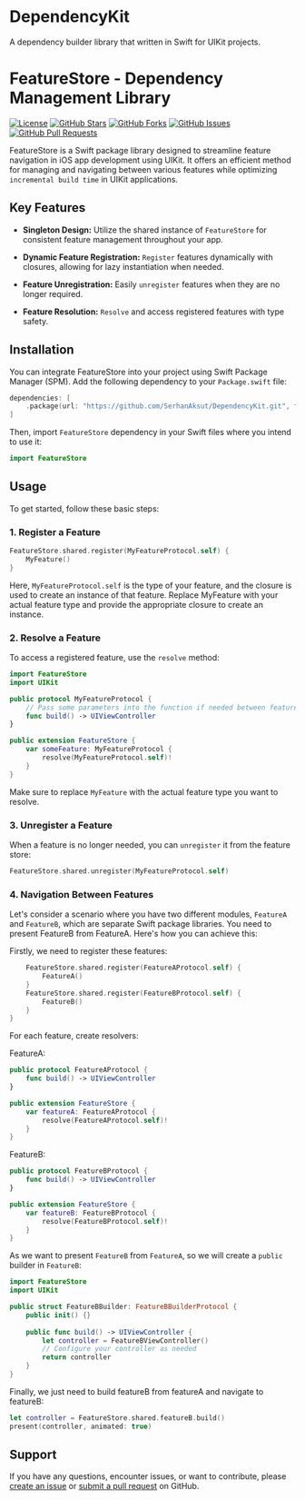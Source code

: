 # DependencyKit
 A dependency builder library that written in Swift for UIKit projects.
 
# FeatureStore - Dependency Management Library

[![License](https://img.shields.io/badge/License-MIT-blue.svg)](https://github.com/SerhanAksut/DependencyKit/blob/main/LICENSE)
[![GitHub Stars](https://img.shields.io/github/stars/SerhanAksut/DependencyKit.svg)](https://github.com/SerhanAksut/DependencyKit/stargazers)
[![GitHub Forks](https://img.shields.io/github/forks/SerhanAksut/DependencyKit.svg)](https://github.com/SerhanAksut/DependencyKit/network)
[![GitHub Issues](https://img.shields.io/github/issues/SerhanAksut/DependencyKit.svg)](https://github.com/SerhanAksut/DependencyKit/issues)
[![GitHub Pull Requests](https://img.shields.io/github/issues-pr/SerhanAksut/DependencyKit.svg)](https://github.com/SerhanAksut/DependencyKit/pulls)

FeatureStore is a Swift package library designed to streamline feature navigation in iOS app development using UIKit. It offers an efficient method for managing and navigating between various features while optimizing `incremental build time` in UIKit applications.

## Key Features

- **Singleton Design:** Utilize the shared instance of `FeatureStore` for consistent feature management throughout your app.

- **Dynamic Feature Registration:** `Register` features dynamically with closures, allowing for lazy instantiation when needed.

- **Feature Unregistration:** Easily `unregister` features when they are no longer required.

- **Feature Resolution:** `Resolve` and access registered features with type safety.

## Installation

You can integrate FeatureStore into your project using Swift Package Manager (SPM). Add the following dependency to your `Package.swift` file:

```swift
dependencies: [
    .package(url: "https://github.com/SerhanAksut/DependencyKit.git", from: "1.0.0")
]
```

Then, import `FeatureStore` dependency in your Swift files where you intend to use it:

```swift
import FeatureStore
```

## Usage
To get started, follow these basic steps:

### 1. Register a Feature
```swift
FeatureStore.shared.register(MyFeatureProtocol.self) {
    MyFeature()
}
```

Here, `MyFeatureProtocol.self` is the type of your feature, and the closure is used to create an instance of that feature. Replace MyFeature with your actual feature type and provide the appropriate closure to create an instance.


### 2. Resolve a Feature
To access a registered feature, use the `resolve` method:

```swift
import FeatureStore
import UIKit

public protocol MyFeatureProtocol {
    // Pass some parameters into the function if needed between features.
    func build() -> UIViewController
}

public extension FeatureStore {
    var someFeature: MyFeatureProtocol {
        resolve(MyFeatureProtocol.self)!
    }
}
```

Make sure to replace `MyFeature` with the actual feature type you want to resolve.

### 3. Unregister a Feature
When a feature is no longer needed, you can `unregister` it from the feature store:

```swift
FeatureStore.shared.unregister(MyFeatureProtocol.self)
```

### 4. Navigation Between Features
Let's consider a scenario where you have two different modules, `FeatureA` and `FeatureB`, which are separate Swift package libraries. You need to present FeatureB from FeatureA. Here's how you can achieve this:

Firstly, we need to register these features:

```swift
    FeatureStore.shared.register(FeatureAProtocol.self) {
        FeatureA()
    }
    FeatureStore.shared.register(FeatureBProtocol.self) {
        FeatureB()
    }
}
```

For each feature, create resolvers:

FeatureA:

```swift
public protocol FeatureAProtocol {
    func build() -> UIViewController
}

public extension FeatureStore {
    var featureA: FeatureAProtocol {
        resolve(FeatureAProtocol.self)!
    }
}
```

FeatureB:
```swift
public protocol FeatureBProtocol {
    func build() -> UIViewController
}

public extension FeatureStore {
    var featureB: FeatureBProtocol {
        resolve(FeatureBProtocol.self)!
    }
}
```

As we want to present `FeatureB` from `FeatureA`, so we will create a `public` builder in `FeatureB`:
 
```swift
import FeatureStore
import UIKit

public struct FeatureBBuilder: FeatureBBuilderProtocol {
    public init() {}
    
    public func build() -> UIViewController {
        let controller = FeatureBViewController()
        // Configure your controller as needed
        return controller
    }
} 
```

Finally, we just need to build featureB from featureA and navigate to featureB:

```swift
let controller = FeatureStore.shared.featureB.build()
present(controller, animated: true)
```

## Support
If you have any questions, encounter issues, or want to contribute, please [create an issue](https://github.com/SerhanAksut/DependencyKit/issues) or [submit a pull request](https://github.com/SerhanAksut/DependencyKit/pulls) on GitHub.
